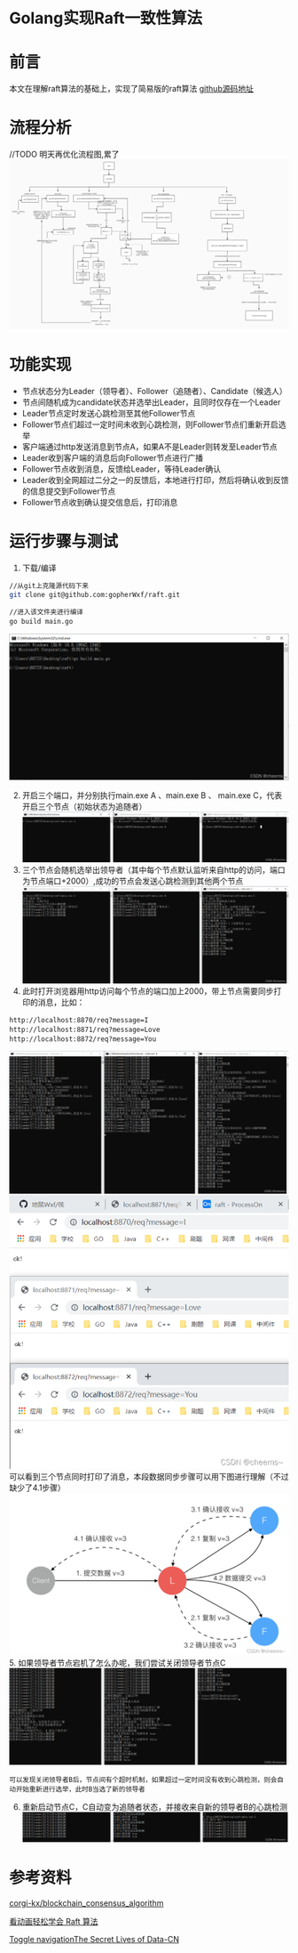 # Golang实现Raft一致性算法
# 前言
本文在理解raft算法的基础上，实现了简易版的raft算法
[github源码地址](https://github.com/gopherWxf/raft)

# 流程分析
//TODO 明天再优化流程图,累了
![在这里插入图片描述](images/raft.jpg)
# 功能实现
- 节点状态分为Leader（领导者）、Follower（追随者）、Candidate（候选人）
- 节点间随机成为candidate状态并选举出Leader，且同时仅存在一个Leader
- Leader节点定时发送心跳检测至其他Follower节点
- Follower节点们超过一定时间未收到心跳检测，则Follower节点们重新开启选举
- 客户端通过http发送消息到节点A，如果A不是Leader则转发至Leader节点
- Leader收到客户端的消息后向Follower节点进行广播
- Follower节点收到消息，反馈给Leader，等待Leader确认
- Leader收到全网超过二分之一的反馈后，本地进行打印，然后将确认收到反馈的信息提交到Follower节点
- Follower节点收到确认提交信息后，打印消息
# 运行步骤与测试
1. 下载/编译

```bash
//从git上克隆源代码下来
git clone git@github.com:gopherWxf/raft.git
```
```bash
//进入该文件夹进行编译
go build main.go
```
![在这里插入图片描述](images/2.png)

2. 开启三个端口，并分别执行main.exe A 、main.exe B 、 main.exe C，代表开启三个节点（初始状态为追随者）
   ![在这里插入图片描述](images/3.png)
3. 三个节点会随机选举出领导者（其中每个节点默认监听来自http的访问，端口为节点端口+2000）,成功的节点会发送心跳检测到其他两个节点
   ![在这里插入图片描述](images/4.png)
4. 此时打开浏览器用http访问每个节点的端口加上2000，带上节点需要同步打印的消息，比如：
```bash
http://localhost:8870/req?message=I
http://localhost:8871/req?message=Love
http://localhost:8872/req?message=You
```
![在这里插入图片描述](images/5.png)
![在这里插入图片描述](images/6.png)
可以看到三个节点同时打印了消息，本段数据同步步骤可以用下图进行理解（不过缺少了4.1步骤）
![在这里插入图片描述](images/7.png)
5.  如果领导者节点宕机了怎么办呢，我们尝试关闭领导者节点C
    ![在这里插入图片描述](images/8.png)

    可以发现关闭领导者B后，节点间有个超时机制，如果超过一定时间没有收到心跳检测，则会自动开始重新进行选举，此时B当选了新的领导者

6. 重新启动节点C，C自动变为追随者状态，并接收来自新的领导者B的心跳检测
   ![在这里插入图片描述](images/9.png)

# 参考资料

[corgi-kx/blockchain_consensus_algorithm
](https://github.com/corgi-kx/blockchain_consensus_algorithm/tree/master/raft)


[看动画轻松学会 Raft 算法](https://www.cnblogs.com/Finley/p/14467602.html)

[Toggle navigationThe Secret Lives of Data-CN](https://acehi.github.io/thesecretlivesofdata-cn/raft/)